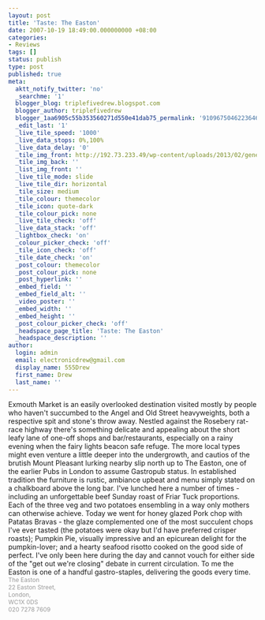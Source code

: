 ```yaml
---
layout: post
title: 'Taste: The Easton'
date: 2007-10-19 18:49:00.000000000 +08:00
categories:
- Reviews
tags: []
status: publish
type: post
published: true
meta:
  aktt_notify_twitter: 'no'
  _searchme: '1'
  blogger_blog: triplefivedrew.blogspot.com
  blogger_author: triplefivedrew
  blogger_1aa6905c55b353560271d550e41dab75_permalink: '9109675046223646568'
  _edit_last: '1'
  _live_tile_speed: '1000'
  _live_data_stops: 0%,100%
  _live_data_delay: '0'
  _tile_img_front: http://192.73.233.49/wp-content/uploads/2013/02/generic-restaurant-shot-tile.jpg
  _tile_img_back: ''
  _list_img_front: ''
  _live_tile_mode: slide
  _live_tile_dir: horizontal
  _tile_size: medium
  _tile_colour: themecolor
  _tile_icon: quote-dark
  _tile_colour_pick: none
  _live_tile_check: 'off'
  _live_data_stack: 'off'
  _lightbox_check: 'on'
  _colour_picker_check: 'off'
  _tile_icon_check: 'off'
  _tile_date_check: 'on'
  _post_colour: themecolor
  _post_colour_pick: none
  _post_hyperlink: ''
  _embed_field: ''
  _embed_field_alt: ''
  _video_poster: ''
  _embed_width: ''
  _embed_height: ''
  _post_colour_picker_check: 'off'
  _headspace_page_title: 'Taste: The Easton'
  _headspace_description: ''
author:
  login: admin
  email: electronicdrew@gmail.com
  display_name: 555Drew
  first_name: Drew
  last_name: ''
---
```

Exmouth Market is an easily overlooked destination visited mostly by people who haven't succumbed to the Angel and Old Street heavyweights, both a respective spit and stone's throw away. Nestled against the Rosebery rat-race highway there's something delicate and appealing about the short leafy lane of one-off shops and bar/restaurants, especially on a rainy evening when the fairy lights beacon safe refuge.
The more local types might even venture a little deeper into the undergrowth, and cautios of the brutish Mount Pleasant lurking nearby slip north up to The Easton, one of the earlier Pubs in London to assume Gastropub status. In established tradition the furniture is rustic, ambiance upbeat and menu simply stated on a chalkboard above the long bar.
I've lunched here a number of times - including an unforgettable beef Sunday roast of Friar Tuck proportions. Each of the three veg and two potatoes ensembling in a way only mothers can otherwise achieve. Today we went for honey glazed Pork chop with Patatas Bravas - the glaze complemented one of the most succulent chops I've ever tasted (the potatoes were okay but I'd have preferred crisper roasts); Pumpkin Pie, visually impressive and an epicurean delight for the pumpkin-lover; and a hearty seafood risotto cooked on the good side of perfect.
I've only been here during the day and cannot vouch for either side of the "get out we're closing" debate in current circulation. To me the Easton is one of a handful gastro-staples, delivering the goods every time.
<span style="color:rgb(153,153,153);font-size:85%;">The Easton<br />22 Easton Street,<br />London,<br />WC1X 0DS<br /><span class="vnTextSpan">020 7278 7609</span></span>
